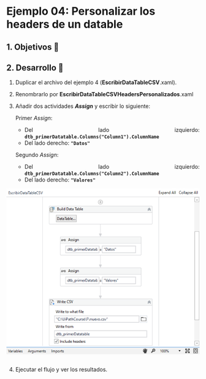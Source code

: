 # Ejemplo 04: Personalizar los headers de un datable

<div style="text-align: justify;">

## 1. Objetivos :dart:

## 2. Desarrollo :hammer:

1. Duplicar el archivo del ejemplo 4 (**EscribirDataTableCSV**.xaml).

2. Renombrarlo por **EscribirDataTableCSVHeadersPersonalizados**.xaml

3. Añadir dos actividades ***Assign*** y escribir lo siguiente:

    Primer *Assign*:
    - Del lado izquierdo: **`dtb_primerDatatable.Columns("Column1").ColumnName`**
    - Del lado derecho: **`"Datos"`**

    Segundo *Assign*:
    - Del lado izquierdo: **`dtb_primerDatatable.Columns("Column2").ColumnName`**
    - Del lado derecho: **`"Valores"`**

<div align="center">
<img src="assets/image03.png" align="center">
</div>
<br>

4. Ejecutar el flujo y ver los resultados.

</div>